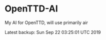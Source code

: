 # OpenTTD-AI
My AI for OpenTTD, will use primarily air

Latest backup: Sun Sep 22 03:25:01 UTC 2019
